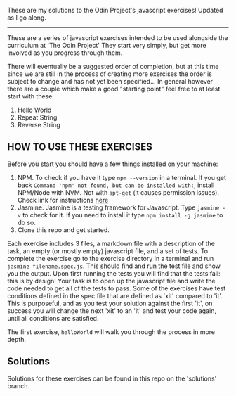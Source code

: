 These are my solutions to the Odin Project's javascript exercises! Updated as I go along.

---------

These are a series of javascript exercises intended to be used alongside the curriculum at 'The Odin Project'  They start very simply, but get more involved as you progress through them.

There will eventually be a suggested order of completion, but at this time since we are still in the process of creating more exercises the order is subject to change and has not yet been specified... In general however there are a couple which make a good "starting point" feel free to at least start with these:

1. Hello World
1. Repeat String
1. Reverse String

## HOW TO USE THESE EXERCISES
Before you start you should have a few things installed on your machine:
1. NPM.  To check if you have it type `npm --version` in a terminal.  If you get back `Command 'npm' not found, but can be installed with:`, install NPM/Node with NVM. Not with `apt-get` (it causes permission issues). Check link for instructions [here](https://github.com/creationix/nvm#install-script)
2. Jasmine.  Jasmine is a testing framework for Javascript.  Type `jasmine -v` to check for it.  If you need to install it type `npm install -g jasmine` to do so.
3. Clone this repo and get started.

Each exercise includes 3 files, a markdown file with a description of the task, an empty (or mostly empty) javascript file, and a set of tests.  To complete the exercise go to the exercise directory in a terminal and run `jasmine filename.spec.js`.  This should find and run the test file and show you the output.  Upon first running the tests you will find that the tests fail: this is by design!  Your task is to open up the javascript file and write the code needed to get all of the tests to pass. Some of the exercises have test conditions defined in the spec file that are defined as 'xit' compared to 'it'. This is purposeful, and as you test your solution against the first 'it', on success you will change the next 'xit' to an 'it' and test your code again, until all conditions are satisfied.

The first exercise, `helloWorld` will walk you through the process in more depth.

## Solutions

Solutions for these exercises can be found in this repo on the 'solutions' branch.
